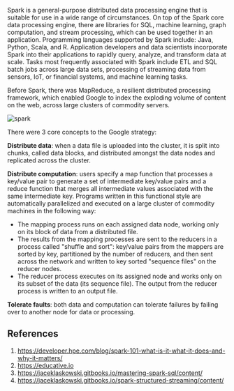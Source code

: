 Spark is a general-purpose distributed data processing engine that is suitable for use in a wide range of circumstances. 
On top of the Spark core data processing engine, there are libraries for SQL, machine learning, graph computation, and stream processing, 
which can be used together in an application. Programming languages supported by Spark include: Java, Python, Scala, and R. 
Application developers and data scientists incorporate Spark into their applications to rapidly query, analyze, and transform data at scale. 
Tasks most frequently associated with Spark include ETL and SQL batch jobs across large data sets, processing of streaming data from sensors, 
IoT, or financial systems, and machine learning tasks.

Before Spark, there was MapReduce, a resilient distributed processing framework, 
which enabled Google to index the exploding volume of content on the web, across large clusters of commodity servers.

![spark](https://user-images.githubusercontent.com/12546802/127589415-709a081f-6ff8-47d9-9a92-b53b1ce1725e.png)

There were 3 core concepts to the Google strategy:

**Distribute data**: when a data file is uploaded into the cluster, it is split into chunks, called data blocks, and distributed amongst the data nodes and replicated across the cluster.

**Distribute computation**: users specify a map function that processes a key/value pair to generate a set of intermediate key/value pairs and a reduce function that merges all intermediate values associated with the same intermediate key. Programs written in this functional style are automatically parallelized and executed on a large cluster of commodity machines in the following way:
* The mapping process runs on each assigned data node, working only on its block of data from a distributed file.
* The results from the mapping processes are sent to the reducers in a process called "shuffle and sort": key/value pairs from the mappers are sorted by key, partitioned by the number of reducers, and then sent across the network and written to key sorted "sequence files" on the reducer nodes.
* The reducer process executes on its assigned node and works only on its subset of the data (its sequence file). The output from the reducer process is written to an output file.

**Tolerate faults**: both data and computation can tolerate failures by failing over to another node for data or processing.

## References
1. https://developer.hpe.com/blog/spark-101-what-is-it-what-it-does-and-why-it-matters/
2. https://educative.io
3. https://jaceklaskowski.gitbooks.io/mastering-spark-sql/content/
4. https://jaceklaskowski.gitbooks.io/spark-structured-streaming/content/
